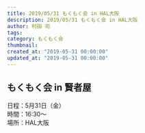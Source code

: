 ```yaml
---
title: 2019/05/31 もくもく会 in HAL大阪
description: 2019/05/31 もくもく会 in HAL大阪
author: 村田 司
tags: 
category: もくもく会
thumbnail:
created_at: "2019-05-31 00:00:00"
updated_at: "2019-05-31 00:00:00"
---
```


## もくもく会 in 賢者屋

日程：5月31日（金）  
時間：16:30～  
場所：HAL大阪
